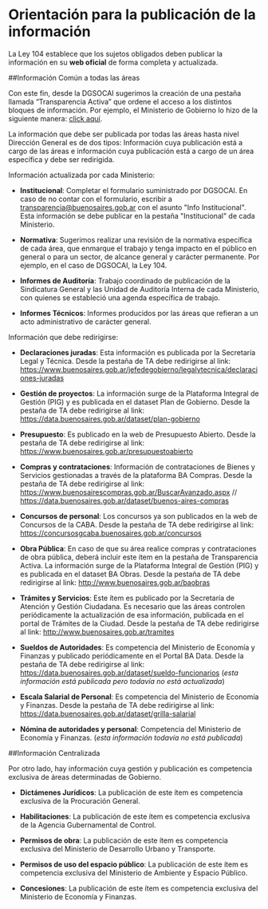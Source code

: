 # Orientación para la publicación de la información

La Ley 104 establece que los sujetos obligados deben publicar la información en su **web oficial** de forma completa y actualizada.

##Información Común a todas las áreas

Con este fin, desde la DGSOCAI sugerimos la creación de una pestaña llamada “Transparencia Activa” que ordene el acceso a los distintos bloques de información. Por ejemplo, el Ministerio de Gobierno lo hizo de la siguiente manera: [click aquí](https://www.buenosaires.gob.ar/node/ministerio-de-gobierno).

La información que debe ser publicada por todas las áreas hasta nivel Dirección General es de dos tipos: Información cuya publicación está a cargo de las áreas e información cuya publicación está a cargo de un área específica y debe ser redirigida.

Información actualizada por cada Ministerio:

- **Institucional**: Completar el formulario suministrado por DGSOCAI. En caso de no contar con el formulario, escribir a transparencia@buenosaires.gob.ar con el asunto "Info Institucional". Esta información se debe publicar en la pestaña "Institucional" de cada Ministerio.

- **Normativa**: Sugerimos realizar una revisión de la normativa específica de cada área, que enmarque el trabajo y tenga impacto en el público en general o para un sector, de alcance general y carácter permanente. Por ejemplo, en el caso de DGSOCAI, la Ley 104. 

- **Informes de Auditoría**: Trabajo coordinado de publicación de la Sindicatura General y las Unidad de Auditoría Interna de cada Ministerio, con quienes se estableció una agenda específica de trabajo.

- **Informes Técnicos**: Informes producidos por las áreas que refieran a un acto administrativo de carácter general. 

Información que debe redirigirse:

- **Declaraciones juradas**: Esta información es publicada por la Secretaría Legal y Técnica. Desde la pestaña de TA debe redirigirse al link: https://www.buenosaires.gob.ar/jefedegobierno/legalytecnica/declaraciones-juradas 

- **Gestión de proyectos**: La información surge de la Plataforma Integral de Gestión (PIG) y es publicada en el dataset Plan de Gobierno. Desde la pestaña de TA debe redirigirse al link: https://data.buenosaires.gob.ar/dataset/plan-gobierno

-  **Presupuesto**: Es publicado en la web de Presupuesto Abierto. Desde la pestaña de TA debe redirigirse al link: https://www.buenosaires.gob.ar/presupuestoabierto

- **Compras y contrataciones**: Información de contrataciones de Bienes y Servicios gestionadas a través de la plataforma BA Compras. Desde la pestaña de TA debe redirigirse al link: https://www.buenosairescompras.gob.ar/BuscarAvanzado.aspx // https://data.buenosaires.gob.ar/dataset/buenos-aires-compras 

- **Concursos de personal**: Los concursos ya son publicados en la web de Concursos de la CABA. Desde la pestaña de TA debe redirigirse al link: https://concursosgcaba.buenosaires.gob.ar/concursos

- **Obra Pública**: En caso de que su área realice compras y contrataciones de obra pública, deberá incluir este ítem en la pestaña de Transparencia Activa. La información surge de la Plataforma Integral de Gestión (PIG) y es publicada en el dataset BA Obras. Desde la pestaña de TA debe redirigirse al link: http://www.buenosaires.gob.ar/baobras

- **Trámites y Servicios**: Este ítem es publicado por la Secretaría de Atención y Gestión Ciudadana. Es necesario que las áreas controlen periódicamente la actualización de esa información, publicada en el portal de Trámites de la Ciudad. Desde la pestaña de TA debe redirigirse al link: http://www.buenosaires.gob.ar/tramites

- **Sueldos de Autoridades**: Es competencia del Ministerio de Economía y Finanzas y publicado periódicamente en el Portal BA Data. Desde la pestaña de TA debe redirigirse al link: https://data.buenosaires.gob.ar/dataset/sueldo-funcionarios
(*esta información está publicada pero todavía no está actualizada*)

- **Escala Salarial de Personal**: Es competencia del Ministerio de Economía y Finanzas. Desde la pestaña de TA debe redirigirse al link: https://data.buenosaires.gob.ar/dataset/grilla-salarial

- **Nómina de autoridades y personal**: Competencia del Ministerio de Economía y Finanzas. (*esta información todavía no está publicada*)

##Información Centralizada

Por otro lado, hay información cuya gestión y publicación es competencia exclusiva de áreas determinadas de Gobierno.

- **Dictámenes Jurídicos**: La publicación de este ítem es competencia exclusiva de la Procuración General. 

- **Habilitaciones**: La publicación de este ítem es competencia exclusiva de la Agencia Gubernamental de Control.

- **Permisos de obra**: La publicación de este ítem es competencia exclusiva del Ministerio de Desarrollo Urbano y Transporte.

- **Permisos de uso del espacio público**: La publicación de este ítem es competencia exclusiva del Ministerio de Ambiente y Espacio Público.

- **Concesiones**: La publicación de este ítem es competencia exclusiva del Ministerio de Economía y Finanzas. 
